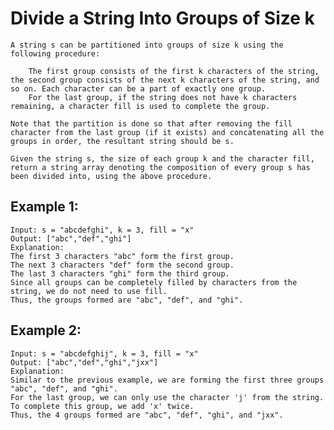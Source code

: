 # Divide a String Into Groups of Size k


    A string s can be partitioned into groups of size k using the following procedure:

        The first group consists of the first k characters of the string, the second group consists of the next k characters of the string, and so on. Each character can be a part of exactly one group.
        For the last group, if the string does not have k characters remaining, a character fill is used to complete the group.

    Note that the partition is done so that after removing the fill character from the last group (if it exists) and concatenating all the groups in order, the resultant string should be s.

    Given the string s, the size of each group k and the character fill, return a string array denoting the composition of every group s has been divided into, using the above procedure.

## Example 1:

```
Input: s = "abcdefghi", k = 3, fill = "x"
Output: ["abc","def","ghi"]
Explanation:
The first 3 characters "abc" form the first group.
The next 3 characters "def" form the second group.
The last 3 characters "ghi" form the third group.
Since all groups can be completely filled by characters from the string, we do not need to use fill.
Thus, the groups formed are "abc", "def", and "ghi".

```

## Example 2:

```
Input: s = "abcdefghij", k = 3, fill = "x"
Output: ["abc","def","ghi","jxx"]
Explanation:
Similar to the previous example, we are forming the first three groups "abc", "def", and "ghi".
For the last group, we can only use the character 'j' from the string. To complete this group, we add 'x' twice.
Thus, the 4 groups formed are "abc", "def", "ghi", and "jxx".
```